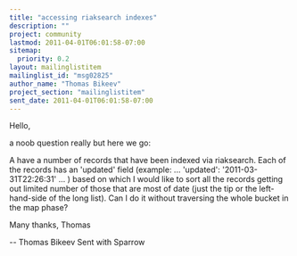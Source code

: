 ```yaml
---
title: "accessing riaksearch indexes"
description: ""
project: community
lastmod: 2011-04-01T06:01:58-07:00
sitemap:
  priority: 0.2
layout: mailinglistitem
mailinglist_id: "msg02825"
author_name: "Thomas Bikeev"
project_section: "mailinglistitem"
sent_date: 2011-04-01T06:01:58-07:00
---
```



Hello,

a noob question really but here we go:

A have a number of records that have been indexed via riaksearch. Each of the 
records has an 'updated' field (example: ... 'updated': '2011-03-31T22:26:31' 
... ) based on which I would like to sort all the records getting out limited 
number of those that are most of date (just the tip or the left-hand-side of 
the long list). Can I do it without traversing the whole bucket in the map 
phase?

Many thanks, Thomas

-- 
Thomas Bikeev
Sent with Sparrow
